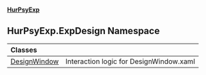 #### [HurPsyExp](index.md 'index')

## HurPsyExp.ExpDesign Namespace

| Classes | |
| :--- | :--- |
| [DesignWindow](HurPsyExp.ExpDesign.DesignWindow.md 'HurPsyExp.ExpDesign.DesignWindow') | Interaction logic for DesignWindow.xaml |
